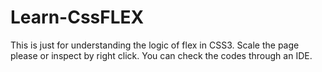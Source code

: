 # Learn-CssFLEX
This is just for understanding the logic of flex in CSS3. 
Scale the page please or inspect by right click. 
You can check the codes through an IDE.

